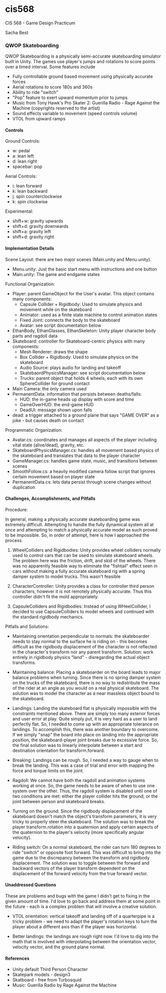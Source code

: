 # cis568
CIS 568 - Game Design Practicum

Sacha Best

### QWOP Skateboarding

QWOP Skateboarding is a physically semi-accurate skateboarding simulator built in Unity. The games use player's jumps and rotations to score points over a timed interval. Some features include

* Fully controllable ground based movement using physically accurate forces
* Aerial rotations to score 180s and 360s
* Ability to ride "switch"
* "Pop" feature to exert upward momentum prior to jumps
* Music from Tony Hawk's Pro Skater 2: Guerilla Radio - Rage Against the Machine (copyrights reserved to the artist)
* Sound effects variable to movement (speed controls volume)
* VTOL from upward ramps

#### Controls

Ground Controls:

* w: pedal
* a: lean left
* d: lean right
* spacebar: pop

Aerial Controls:

* i: lean forward
* k: lean backward
* j: spin counterclockwise
* k: spin clockwise

Experimental:

* shift+w: gravity upwards
* shift+d: gravity downwards
* shift+a: gravity left
* shift+d: gravity right

#### Implementation Details

Scene Layout: there are two major scenes (Main.unity and Menu.unity).

* Menu.unity: Just the basic start menu with instructions and one button
* Main.unity: The game and endgame states

Functional Organization:

* Player: parent GameObject for the User's avatar. This object contains many components:
	* Capsule Collider + Rigidbody: Used to simulate physics and movement while on the skateboard
	* Animator: used as a finite state machine to control animation states
	* Fixed Joint: connects the body to the skateboard
	* Avatar: see script documentation below
* EthanBody, EthanGlasses, EthanSkeleton: Unity player character body parts and ragdoll data
* Skateboard: controller for Skateboard-centric physics with many components:
	* Mesh Renderer: draws the shape
	* Box Collider + Rigidbody: Used to simulate physics on the skateboard
	* Audio Source: plays audio for landing and takeoff
	* SkatebaordPhysicsManager: see script documentation below
	* Trucks: parent object that holds 4 wheels, each with its own SphereCollider for ground contact
* Main Camera: the only camera used
* PermanentData: information that persists between deaths/falls:
	* HUD: the in-game heads up display with score and time
	* GameOverHUD: the end-game HUD
	* DeadUI: message shown upon falls
* dead: a trigger attached to a ground plane that says "GAME OVER" as a joke - but causes death on contact

Programmatic Organization:

* Avatar.cs: coordinates and manages all aspects of the player including vital state (alive/dead), gravity, etc.
* SkateboardPhysicsManager.cs: handles all movement based physics of the skateboard and translates that data to the player character
* GameManager.cs: handles game state, music, and transitions between scenes
* SmoothFollow.cs: a heavily modified camera follow script that ignores certain movement based on player state
* PermanentData.cs: lets data persist through scene changes without duplication

#### Challenges, Accomplishments, and Pitfalls

Procedure:

In general, making a physically accurate skateboarding game was extremely difficult. Attempting to handle the fully dynamical system all at once and attempting to match a physically accurate model as such proved to be impossible. So, in order of attempt, here is how I approached the process. 

1. WheelColliders and Rigidbodies: Unity provides wheel colliders normally used to control cars that can be used to simulate skateboard wheels. The problem here was the friction, drift, and skid of the wheels. There was no apparently feasible way to eliminate the "fishtail" effect seen in cars without making a fully accurate skateboard rig with a spring damper system to model trucks. This wasn't feasible

2. CharacterController: Unity provides a class for controller third person characters, however it is not remotely physically accurate. Thus this controller didn't fit the mold appropriately.

3. CapsuleColliders and Rigidbodies: Instead of using WHeelCollider, I decided to use CapsuleColliders to model wheels and continued with the standard rigidbody mechanics. 

Pitfalls and Solutions:

* Maintaining orientation perpendicular to normals: the skateboarder needs to stay normal to the surface he is riding on - this becomes difficult as the rigidbody displacement of the character is not reflected in the character's transform nor any parent transform. Solution: work entirely in rigidbody physics "land" - disregarding the actual object transforms. 

* Maintaining balance: Placing a skateboarder on the board leads to major balance problems when turning. Since there is no spring damper system on the trucks of the skateboard, there is no way to redistribute the mass of the rider at an angle as you would on a real physical skateboard. The solution was to model the character as a near massless object bound to the skateboard. 

* Landings: Landing the skateboard flat is physically impossible with the constraints mentioned above. There are simply too many exterior forces and user error at play. Quite simply put, it is very hard as a user to land perfectly flat. So, I needed to come up with an appropriate tolerance on landings. To accomplish this, there was another boundary to overcome. If we simply "snap" the board into place on landing into the appropriate position, the skateboard-player joint breaks due to excessive force. So, the final solution was to linearly interpolate between a start and destination orientation for transform.forward. 

* Breaking: Landings can be rough. So, I needed a way to gauge when to break the landing. This was a case of trial and error with mapping the force and torque limits on the joint. 

* Ragdoll: We cannot have both the ragdoll and animation systems working at once. So, the game needs to be aware of when to use one system over the other. Thus, the ragdoll system is disabled until one of two conditions are met: either the player collider hits the ground, or the joint between person and skateboard breaks. 

* Turning on the ground: Since the rigidbody displacement of the skateboard doesn't match the object's transform parameters, it is very tricky to properly steer the skateboard. The solution was to break the player transform.rotation into a quaternion and apply certain aspects of the quaternion to the player's velocity (more specifically angular velocity). 

* Riding switch: On a normal skateboard, the rider can turn 180 degrees to ride "switch" or opposite foot forward. This was difficult to bring into the game due to the discrepancy between the transform and rigidbody displacement. The solution was to toggle between the forward and backward vectors of the player transform dependent on the displacement of the forward velocity from the true forward vector. 

#### Unaddressed Questions

These are problems and bugs with the game I didn't get to fixing in the given amount of time. I'd love to go back and address them at some point in the future - each is a complex problem that will involve a creative solution. 

* VTOL orientation: vertical takeoff and landing off of a quarterpipe is a tricky problem - we need to adapt the player's rotation keys to turn the player about a different axis than if the player was horizontal. 

* Better landings: the landings are rough right now. I'd love to dig into the math that is involved with interpolating between the orientation vector, velocity vector, and the ground plane normal.

#### References

* Unity default Third Person Character
* Skatepark models - design3
* Skatboard - free from Turbosquid
* Music: Guerilla Radio by Rage Against the Machine
